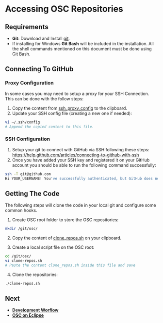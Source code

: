 # Accessing OSC Repositories

## Requirements

- **Git**: Download and Install [git](https://git-scm.com/download/).  
- If installing for Windows **Git Bash** will be included in the installation. All the shell commands mentioned on this document must be done using Git Bash.

## Connecting To GitHub
### Proxy Configuration
In some cases you may need to setup a proxy for your SSH Connection. This can be done with the follow steps:

1. Copy the content from [ssh_proxy_config](intel_only/ssh_proxy_config) to the clipboard.
2. Update your SSH config file (creating a new one if needed):
``` sh
vi ~/.ssh/config
# Append the copied content to this file.
```

### SSH Configuration

1. Setup your git to connect with GitHub via SSH following these steps: https://help.github.com/articles/connecting-to-github-with-ssh
2. Once you have added your SSH key and registered it on your GitHub account you should be able to run the following command successfully:
```sh
ssh -T git@github.com
Hi YOUR_USERNAME! You've successfully authenticated, but GitHub does not provide shell access
```

## Getting The Code

The following steps will clone the code in your local git and configure some common hooks.

1. Create OSC root folder to store the OSC repositories:

```sh
mkdir /git/osc/
```

2. Copy the content of [clone_repos.sh](/scripts/clone-repos.sh) on your clipboard.

3. Create a local script file on the OSC root:
```sh
cd /git/osc/
vi clone-repos.sh
# Paste the content clone_repos.sh inside this file and save
```

4. Clone the repositories:
```sh
./clone-repos.sh
```

## Next

- **[Development Worflow](dev_flow.md)**
- **[OSC on Eclipse](eclipse.md)**



